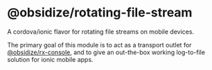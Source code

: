 # @obsidize/rotating-file-stream

A cordova/ionic flavor for rotating file streams on mobile devices.

The primary goal of this module is to act as a transport outlet for [@obsidize/rx-console](https://github.com/jospete/obsidize-rx-console),
and to give an out-the-box working log-to-file solution for ionic mobile apps.